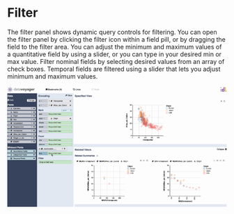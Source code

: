# Filter

The filter panel shows dynamic query controls for filtering. You can open the filter panel by clicking the filter icon within a field pill, or by dragging the field to the filter area. You can adjust the minimum and maximum values of a quantitative field by using a slider, or you can type in your desired min or max value. Filter nominal fields by selecting desired values from an array of check boxes. Temporal fields are filtered using a slider that lets you adjust minimum and maximum values.

![](../.gitbook/assets/filtering.gif)

